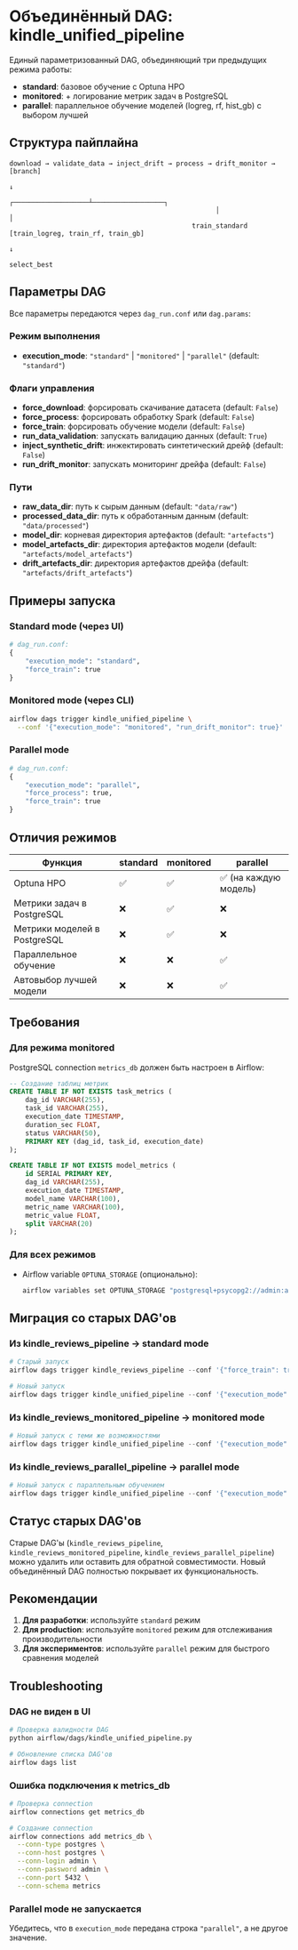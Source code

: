 # Объединённый DAG: kindle_unified_pipeline

Единый параметризованный DAG, объединяющий три предыдущих режима работы:

- **standard**: базовое обучение с Optuna HPO
- **monitored**: + логирование метрик задач в PostgreSQL
- **parallel**: параллельное обучение моделей (logreg, rf, hist_gb) с выбором лучшей

## Структура пайплайна

```
download → validate_data → inject_drift → process → drift_monitor → [branch]
                                                                        ↓
                                                    ┌───────────────────┴──────────────────┐
                                                    │                                      │
                                              train_standard                  [train_logreg, train_rf, train_gb]
                                                                                            ↓
                                                                                      select_best
```

## Параметры DAG

Все параметры передаются через `dag_run.conf` или `dag.params`:

### Режим выполнения

- **execution_mode**: `"standard"` | `"monitored"` | `"parallel"` (default: `"standard"`)

### Флаги управления

- **force_download**: форсировать скачивание датасета (default: `False`)
- **force_process**: форсировать обработку Spark (default: `False`)
- **force_train**: форсировать обучение модели (default: `False`)
- **run_data_validation**: запускать валидацию данных (default: `True`)
- **inject_synthetic_drift**: инжектировать синтетический дрейф (default: `False`)
- **run_drift_monitor**: запускать мониторинг дрейфа (default: `False`)

### Пути

- **raw_data_dir**: путь к сырым данным (default: `"data/raw"`)
- **processed_data_dir**: путь к обработанным данным (default: `"data/processed"`)
- **model_dir**: корневая директория артефактов (default: `"artefacts"`)
- **model_artefacts_dir**: директория артефактов модели (default: `"artefacts/model_artefacts"`)
- **drift_artefacts_dir**: директория артефактов дрейфа (default: `"artefacts/drift_artefacts"`)

## Примеры запуска

### Standard mode (через UI)

```python
# dag_run.conf:
{
    "execution_mode": "standard",
    "force_train": true
}
```

### Monitored mode (через CLI)

```bash
airflow dags trigger kindle_unified_pipeline \
  --conf '{"execution_mode": "monitored", "run_drift_monitor": true}'
```

### Parallel mode

```python
# dag_run.conf:
{
    "execution_mode": "parallel",
    "force_process": true,
    "force_train": true
}
```

## Отличия режимов

| Функция                      | standard | monitored | parallel              |
| ---------------------------- | -------- | --------- | --------------------- |
| Optuna HPO                   | ✅       | ✅        | ✅ (на каждую модель) |
| Метрики задач в PostgreSQL   | ❌       | ✅        | ❌                    |
| Метрики моделей в PostgreSQL | ❌       | ✅        | ❌                    |
| Параллельное обучение        | ❌       | ❌        | ✅                    |
| Автовыбор лучшей модели      | ❌       | ❌        | ✅                    |

## Требования

### Для режима monitored

PostgreSQL connection `metrics_db` должен быть настроен в Airflow:

```sql
-- Создание таблиц метрик
CREATE TABLE IF NOT EXISTS task_metrics (
    dag_id VARCHAR(255),
    task_id VARCHAR(255),
    execution_date TIMESTAMP,
    duration_sec FLOAT,
    status VARCHAR(50),
    PRIMARY KEY (dag_id, task_id, execution_date)
);

CREATE TABLE IF NOT EXISTS model_metrics (
    id SERIAL PRIMARY KEY,
    dag_id VARCHAR(255),
    execution_date TIMESTAMP,
    model_name VARCHAR(100),
    metric_name VARCHAR(100),
    metric_value FLOAT,
    split VARCHAR(20)
);
```

### Для всех режимов

- Airflow variable `OPTUNA_STORAGE` (опционально):
  ```bash
  airflow variables set OPTUNA_STORAGE "postgresql+psycopg2://admin:admin@postgres:5432/optuna"
  ```

## Миграция со старых DAG'ов

### Из kindle_reviews_pipeline → standard mode

```python
# Старый запуск
airflow dags trigger kindle_reviews_pipeline --conf '{"force_train": true}'

# Новый запуск
airflow dags trigger kindle_unified_pipeline --conf '{"execution_mode": "standard", "force_train": true}'
```

### Из kindle_reviews_monitored_pipeline → monitored mode

```python
# Новый запуск с теми же возможностями
airflow dags trigger kindle_unified_pipeline --conf '{"execution_mode": "monitored"}'
```

### Из kindle_reviews_parallel_pipeline → parallel mode

```python
# Новый запуск с параллельным обучением
airflow dags trigger kindle_unified_pipeline --conf '{"execution_mode": "parallel"}'
```

## Статус старых DAG'ов

Старые DAG'ы (`kindle_reviews_pipeline`, `kindle_reviews_monitored_pipeline`, `kindle_reviews_parallel_pipeline`) можно удалить или оставить для обратной совместимости. Новый объединённый DAG полностью покрывает их функциональность.

## Рекомендации

1. **Для разработки**: используйте `standard` режим
2. **Для production**: используйте `monitored` режим для отслеживания производительности
3. **Для экспериментов**: используйте `parallel` режим для быстрого сравнения моделей

## Troubleshooting

### DAG не виден в UI

```bash
# Проверка валидности DAG
python airflow/dags/kindle_unified_pipeline.py

# Обновление списка DAG'ов
airflow dags list
```

### Ошибка подключения к metrics_db

```bash
# Проверка connection
airflow connections get metrics_db

# Создание connection
airflow connections add metrics_db \
  --conn-type postgres \
  --conn-host postgres \
  --conn-login admin \
  --conn-password admin \
  --conn-port 5432 \
  --conn-schema metrics
```

### Parallel mode не запускается

Убедитесь, что в `execution_mode` передана строка `"parallel"`, а не другое значение.

